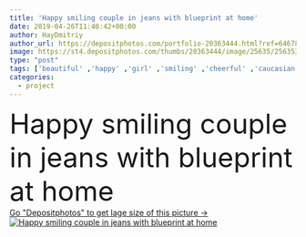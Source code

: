 ```yaml
---
title: 'Happy smiling couple in jeans with blueprint at home'
date: 2019-04-26T11:40:42+00:00
author: HayDmitriy
author_url: https://depositphotos.com/portfolio-20363444.html?ref=64678756
image: https://st4.depositphotos.com/thumbs/20363444/image/25635/256353088/api_thumb_450.jpg?forcejpeg=true
type: "post"
tags: ['beautiful' ,'happy' ,'girl' ,'smiling' ,'cheerful' ,'caucasian' ,'smile' ,'cardboard' ,'packing' ,'carton' ,'family' ,'man' ,'emotion' ,'beard' ,'packages' ,'home' ,'couple' ,'moving' ,'woman' ,'emotional' ,'boxes' ,'room' ,'placard' ,'together' ,'togetherness' ,'indoors' ,'project' ,'delivery' ,'attractive' ,'Jeans' ,'handsome' ,'wife' ,'husband' ,'relationship' ,'blueprint' ,'bearded' ,'relocation' ,'looking at camera' ,'Two People' ,'copy space' ,'young adult' ,'New Life' ,'acoustic guitar' ]
categories: 
  - project
---
```

<div aling="center">
            <font size="60"> Happy smiling couple in jeans with blueprint at home</font>   
</div>
<div>
    <a href='https://st4.depositphotos.com/thumbs/20363444/image/25635/256353088/api_thumb_450.jpg?forcejpeg=true?ref=64678756' target=_blank > Go "Depositphotos" to get lage size of this picture ->
        <img href='https://st4.depositphotos.com/thumbs/20363444/image/25635/256353088/api_thumb_450.jpg?forcejpeg=true?ref=64678756' src='https://st4.depositphotos.com/20363444/25635/i/950/depositphotos_256353088-stock-photo-happy-smiling-couple-jeans-blueprint.jpg?forcejpeg=true' alt='Happy smiling couple in jeans with blueprint at home' >
    </a>
</div>
